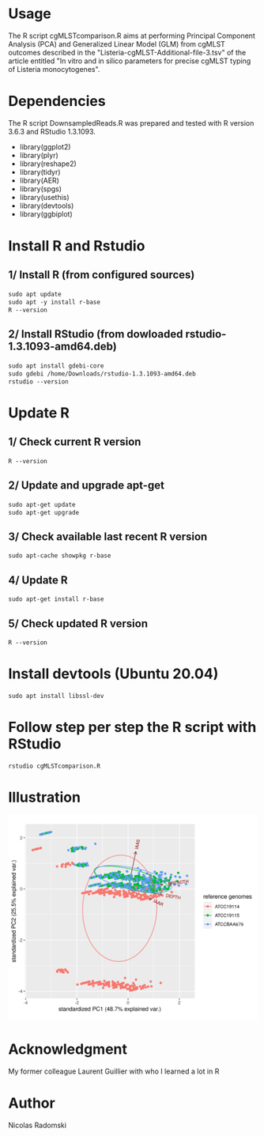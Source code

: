 # Usage
The R script cgMLSTcomparison.R aims at performing Principal Component Analysis (PCA) and Generalized Linear Model (GLM) from cgMLST outcomes described in the "Listeria-cgMLST-Additional-file-3.tsv" of the article entitled "In vitro and in silico parameters for precise cgMLST typing of Listeria monocytogenes".
# Dependencies
The R script DownsampledReads.R was prepared and tested with R version 3.6.3 and RStudio 1.3.1093.
- library(ggplot2)
- library(plyr)
- library(reshape2)
- library(tidyr)
- library(AER)
- library(spgs)
- library(usethis)
- library(devtools)
- library(ggbiplot)
# Install R and Rstudio
## 1/ Install R (from configured sources)
```
sudo apt update
sudo apt -y install r-base
R --version
```
## 2/ Install RStudio (from dowloaded rstudio-1.3.1093-amd64.deb)
```
sudo apt install gdebi-core
sudo gdebi /home/Downloads/rstudio-1.3.1093-amd64.deb
rstudio --version
```
# Update R
## 1/ Check current R version
```
R --version
```
## 2/ Update and upgrade apt-get
```
sudo apt-get update
sudo apt-get upgrade
```
## 3/ Check available last recent R version
```
sudo apt-cache showpkg r-base
```
## 4/ Update R
```
sudo apt-get install r-base
```
## 5/ Check updated R version
```
R --version
```
# Install devtools (Ubuntu 20.04)
```
sudo apt install libssl-dev
```
# Follow step per step the R script with RStudio
```
rstudio cgMLSTcomparison.R
```
# Illustration
![PCA figure](https://github.com/Nicolas-Radomski/cgMLSTcomparison/blob/main/illustration.png)
# Acknowledgment
My former colleague Laurent Guillier with who I learned a lot in R
# Author
Nicolas Radomski

